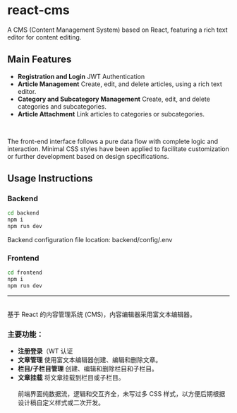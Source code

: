 # react-cms

A CMS (Content Management System) based on React, featuring a rich text editor for content editing.

## Main Features
- **Registration and Login** JWT Authentication
- **Article Management** Create, edit, and delete articles, using a rich text editor.
- **Category and Subcategory Management** Create, edit, and delete categories and subcategories.
- **Article Attachment** Link articles to categories or subcategories.
<br>

The front-end interface follows a pure data flow with complete logic and interaction. Minimal CSS styles have been applied to facilitate customization or further development based on design specifications.
<br>

## Usage Instructions

### Backend
```bash
cd backend
npm i
npm run dev
```
Backend configuration file location: backend/config/.env


### Frontend
```bash
cd frontend
npm i 
npm run dev
```

---
<br>
基于 React 的内容管理系统 (CMS)，内容编辑器采用富文本编辑器。

### 主要功能：
- **注册登录**（WT 认证
- **文章管理** 使用富文本编辑器创建、编辑和删除文章。
- **栏目/子栏目管理** 创建、编辑和删除栏目和子栏目。
- **文章挂载** 将文章挂载到栏目或子栏目。
<br><br>
前端界面纯数据流，逻辑和交互齐全，未写过多 CSS 样式，以方便后期根据设计稿自定义样式或二次开发。
